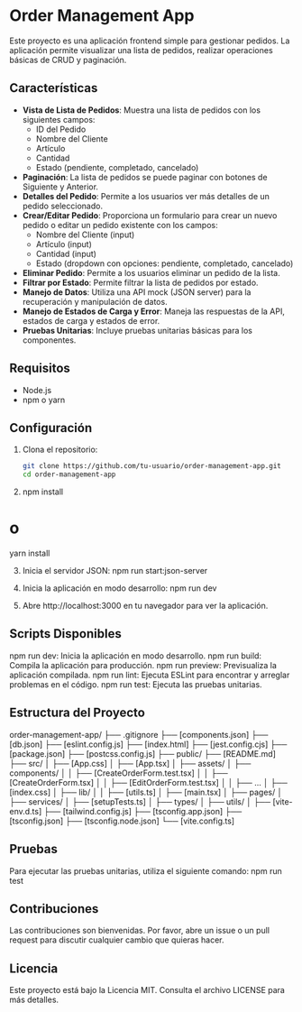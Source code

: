 # Order Management App

Este proyecto es una aplicación frontend simple para gestionar pedidos. La aplicación permite visualizar una lista de pedidos, realizar operaciones básicas de CRUD y paginación.

## Características

- **Vista de Lista de Pedidos**: Muestra una lista de pedidos con los siguientes campos:
  - ID del Pedido
  - Nombre del Cliente
  - Artículo
  - Cantidad
  - Estado (pendiente, completado, cancelado)
- **Paginación**: La lista de pedidos se puede paginar con botones de Siguiente y Anterior.
- **Detalles del Pedido**: Permite a los usuarios ver más detalles de un pedido seleccionado.
- **Crear/Editar Pedido**: Proporciona un formulario para crear un nuevo pedido o editar un pedido existente con los campos:
  - Nombre del Cliente (input)
  - Artículo (input)
  - Cantidad (input)
  - Estado (dropdown con opciones: pendiente, completado, cancelado)
- **Eliminar Pedido**: Permite a los usuarios eliminar un pedido de la lista.
- **Filtrar por Estado**: Permite filtrar la lista de pedidos por estado.
- **Manejo de Datos**: Utiliza una API mock (JSON server) para la recuperación y manipulación de datos.
- **Manejo de Estados de Carga y Error**: Maneja las respuestas de la API, estados de carga y estados de error.
- **Pruebas Unitarias**: Incluye pruebas unitarias básicas para los componentes.

## Requisitos

- Node.js
- npm o yarn

## Configuración

1. Clona el repositorio:
   ```sh
   git clone https://github.com/tu-usuario/order-management-app.git
   cd order-management-app

2. npm install
# o
yarn install

3. Inicia el servidor JSON:
npm run start:json-server

4. Inicia la aplicación en modo desarrollo:
npm run dev

5. Abre http://localhost:3000 en tu navegador para ver la aplicación.

## Scripts Disponibles
npm run dev: Inicia la aplicación en modo desarrollo.
npm run build: Compila la aplicación para producción.
npm run preview: Previsualiza la aplicación compilada.
npm run lint: Ejecuta ESLint para encontrar y arreglar problemas en el código.
npm run test: Ejecuta las pruebas unitarias.

## Estructura del Proyecto
order-management-app/
├── .gitignore
├── [components.json]
├── [db.json]
├── [eslint.config.js]
├── [index.html]
├── [jest.config.cjs]
├── [package.json]
├── [postcss.config.js]
├── public/
├── [README.md]
├── src/
│   ├── [App.css]
│   ├── [App.tsx]
│   ├── assets/
│   ├── components/
│   │   ├── [CreateOrderForm.test.tsx]
│   │   ├── [CreateOrderForm.tsx]
│   │   ├── [EditOrderForm.test.tsx]
│   │   ├── ...
│   ├── [index.css]
│   ├── lib/
│   │   ├── [utils.ts]
│   ├── [main.tsx]
│   ├── pages/
│   ├── services/
│   ├── [setupTests.ts]
│   ├── types/
│   ├── utils/
│   ├── [vite-env.d.ts]
├── [tailwind.config.js]
├── [tsconfig.app.json]
├── [tsconfig.json]
├── [tsconfig.node.json]
└── [vite.config.ts]

## Pruebas
Para ejecutar las pruebas unitarias, utiliza el siguiente comando:
npm run test

## Contribuciones
Las contribuciones son bienvenidas. Por favor, abre un issue o un pull request para discutir cualquier cambio que quieras hacer.

## Licencia
Este proyecto está bajo la Licencia MIT. Consulta el archivo LICENSE para más detalles.
